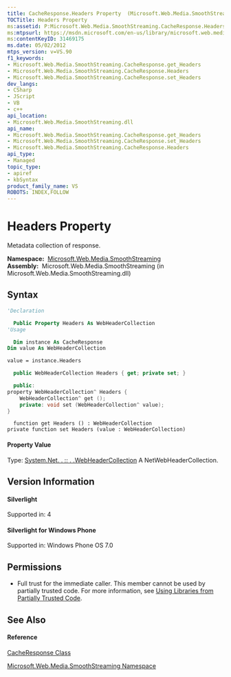 ```yaml
---
title: CacheResponse.Headers Property  (Microsoft.Web.Media.SmoothStreaming)
TOCTitle: Headers Property
ms:assetid: P:Microsoft.Web.Media.SmoothStreaming.CacheResponse.Headers
ms:mtpsurl: https://msdn.microsoft.com/en-us/library/microsoft.web.media.smoothstreaming.cacheresponse.headers(v=VS.90)
ms:contentKeyID: 31469175
ms.date: 05/02/2012
mtps_version: v=VS.90
f1_keywords:
- Microsoft.Web.Media.SmoothStreaming.CacheResponse.get_Headers
- Microsoft.Web.Media.SmoothStreaming.CacheResponse.Headers
- Microsoft.Web.Media.SmoothStreaming.CacheResponse.set_Headers
dev_langs:
- CSharp
- JScript
- VB
- c++
api_location:
- Microsoft.Web.Media.SmoothStreaming.dll
api_name:
- Microsoft.Web.Media.SmoothStreaming.CacheResponse.get_Headers
- Microsoft.Web.Media.SmoothStreaming.CacheResponse.set_Headers
- Microsoft.Web.Media.SmoothStreaming.CacheResponse.Headers
api_type:
- Managed
topic_type:
- apiref
- kbSyntax
product_family_name: VS
ROBOTS: INDEX,FOLLOW
---
```


# Headers Property

Metadata collection of response.

**Namespace:**  [Microsoft.Web.Media.SmoothStreaming](microsoft-web-media-smoothstreaming-namespace_1.md)  
**Assembly:**  Microsoft.Web.Media.SmoothStreaming (in Microsoft.Web.Media.SmoothStreaming.dll)

## Syntax

``` vb
'Declaration

  Public Property Headers As WebHeaderCollection
'Usage

  Dim instance As CacheResponse
Dim value As WebHeaderCollection

value = instance.Headers
```

``` csharp
  public WebHeaderCollection Headers { get; private set; }
```

``` c++
  public:
property WebHeaderCollection^ Headers {
    WebHeaderCollection^ get ();
    private: void set (WebHeaderCollection^ value);
}
```

``` jscript
  function get Headers () : WebHeaderCollection
private function set Headers (value : WebHeaderCollection)
```

#### Property Value

Type: [System.Net. . :: . .WebHeaderCollection](https://msdn.microsoft.com/en-us/library/1beth6ct\(v=vs.90\))  
A NetWebHeaderCollection.  

## Version Information

#### Silverlight

Supported in: 4  

#### Silverlight for Windows Phone

Supported in: Windows Phone OS 7.0  

## Permissions

  - Full trust for the immediate caller. This member cannot be used by partially trusted code. For more information, see [Using Libraries from Partially Trusted Code](https://msdn.microsoft.com/en-us/library/8skskf63\(v=vs.90\)).

## See Also

#### Reference

[CacheResponse Class](cacheresponse-class-microsoft-web-media-smoothstreaming_1.md)

[Microsoft.Web.Media.SmoothStreaming Namespace](microsoft-web-media-smoothstreaming-namespace_1.md)

